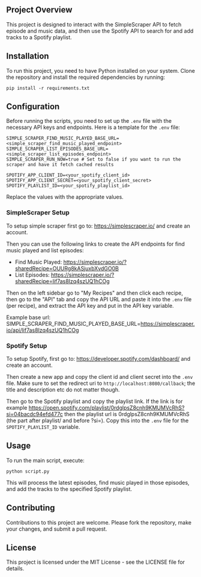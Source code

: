 ## Project Overview
This project is designed to interact with the SimpleScraper API to fetch episode and music data, and then use the Spotify API to search for and add tracks to a Spotify playlist.

## Installation
To run this project, you need to have Python installed on your system. Clone the repository and install the required dependencies by running:

```
pip install -r requirements.txt
```

## Configuration
Before running the scripts, you need to set up the `.env` file with the necessary API keys and endpoints. Here is a template for the `.env` file:

```
SIMPLE_SCRAPER_FIND_MUSIC_PLAYED_BASE_URL=<simple_scraper_find_music_played_endpoint>
SIMPLE_SCRAPER_LIST_EPISODES_BASE_URL=<simple_scraper_list_episodes_endpoint>
SIMPLE_SCRAPER_RUN_NOW=true # Set to false if you want to run the scraper and have it fetch cached results

SPOTIFY_APP_CLIENT_ID=<your_spotify_client_id>
SPOTIFY_APP_CLIENT_SECRET=<your_spotify_client_secret>
SPOTIFY_PLAYLIST_ID=<your_spotify_playlist_id>
```

Replace the values with the appropriate values.

### SimpleScraper Setup

To setup simple scraper first go to: https://simplescraper.io/ and create an account.

Then you can use the following links to create the API endpoints for find music played and list episodes:
* Find Music Played: https://simplescraper.io/?sharedRecipe=OUURg8kASjuxbXvdGO0B
* List Episodes: https://simplescraper.io/?sharedRecipe=lif7as8Izq4szUQ1hCOg

Then on the left sidebar go to "My Recipes" and then click each recipe, then go to the "API" tab and copy the API URL and paste it into the `.env` file (per recipe), and extract the API key and put in the API key variable.

Example base url: SIMPLE_SCRAPER_FIND_MUSIC_PLAYED_BASE_URL=https://simplescraper.io/api/lif7as8Izq4szUQ1hCOg


### Spotify Setup

To setup Spotify, first go to: https://developer.spotify.com/dashboard/ and create an account.

Then create a new app and copy the client id and client secret into the `.env` file. Make sure to set the redirect uri to `http://localhost:8080/callback`; the title and description etc do not matter though.

Then go to the Spotify playlist and copy the playlist link. If the link is for example https://open.spotify.com/playlist/0rdglpsZ8cnh9KMUMVcRhS?si=04bacdc94efd477c then the playlist url is 0rdglpsZ8cnh9KMUMVcRhS (the part after playlist/ and before ?si=). Copy this into the `.env` file for the `SPOTIFY_PLAYLIST_ID` variable.

## Usage
To run the main script, execute:

```
python script.py
```

This will process the latest episodes, find music played in those episodes, and add the tracks to the specified Spotify playlist.

## Contributing
Contributions to this project are welcome. Please fork the repository, make your changes, and submit a pull request.

## License
This project is licensed under the MIT License - see the LICENSE file for details.